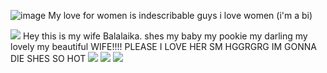 ![image](https://64.media.tumblr.com/0e24d7a132da41b8b353496521a9adfe/366450f95065b5e7-69/s1280x1920/ce431a8759b6a2a78abbb86c1af3826079db530d.pnj)
My love for women is indescribable guys i love women (i'm a bi)

![](https://media1.tenor.com/m/7lx6iwdOwi0AAAAd/black-lagoon-balalaika.gif) 
Hey this is my wife Balalaika. shes my baby my pookie my darling my lovely my beautiful WIFE!!!! PLEASE I LOVE HER SM HGGRGRG IM GONNA DIE SHES SO HOT ![](https://xyz.crd.co/assets/images/gallery01/63f2640b.gif?v=c7fc68ed) ![](https://supplies.ju.mp/assets/images/gallery05/14f86ae9.gif?v=bfb7dfa2)
![](https://media1.tenor.com/m/BpjH27_duwYAAAAd/balalaika-black-lagoon.gif) 
